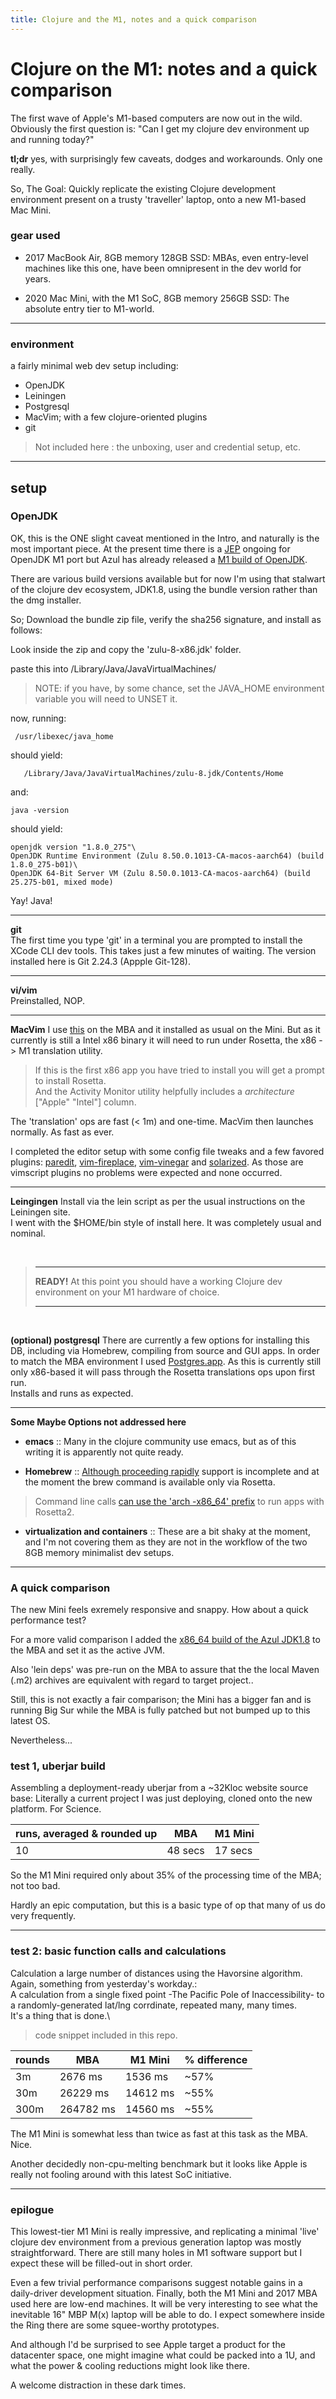 ```yaml
---
title: Clojure and the M1, notes and a quick comparison
---
```


# Clojure on the M1: notes and a quick comparison
  

The first wave of Apple's M1-based computers are now out in the wild. Obviously the first question is: "Can I get my clojure dev environment up and running today?"
  
**tl;dr** yes, with surprisingly few caveats, dodges and workarounds. Only one really.
 
So, The Goal: Quickly replicate the existing Clojure development environment present on a trusty 'traveller' laptop, onto a new M1-based Mac Mini.
  
    
### gear used
* 2017 MacBook Air, 8GB memory 128GB SSD:
MBAs, even entry-level machines like this one, have been omnipresent in the dev world for years.

* 2020 Mac Mini, with the M1 SoC, 8GB memory 256GB SSD:
The absolute entry tier to M1-world. 
<hr/>  
  
  
### environment
a fairly minimal web dev setup including:
* OpenJDK
* Leiningen
* Postgresql
* MacVim; with a few clojure-oriented plugins
* git

> Not included here : the unboxing, user and credential setup, etc.

<hr/>
  
  
## setup

### OpenJDK
OK, this is the ONE slight caveat mentioned in the Intro, and naturally is the most important piece.
At the present time there is a [JEP](https://openjdk.java.net/jeps/391) ongoing for OpenJDK M1 port but Azul has already released a [M1 build of OpenJDK](https://www.azul.com/downloads/zulu-community/?package=jdk).

There are various build versions available but for now I'm using that stalwart of the clojure dev ecosystem, JDK1.8, using the bundle version rather than the dmg installer.

So; Download the bundle zip file, verify the sha256 signature, and install as follows:

Look inside the zip and copy the 'zulu-8-x86.jdk' folder.

paste this into /Library/Java/JavaVirtualMachines/

> NOTE: if you have, by some chance, set the JAVA_HOME environment variable you will need to UNSET it.

now, running:
```
 /usr/libexec/java_home
```
should yield:
```
   /Library/Java/JavaVirtualMachines/zulu-8.jdk/Contents/Home
```

and:
```
java -version
```

should yield:
 ```
openjdk version "1.8.0_275"\
OpenJDK Runtime Environment (Zulu 8.50.0.1013-CA-macos-aarch64) (build 1.8.0_275-b01)\
OpenJDK 64-Bit Server VM (Zulu 8.50.0.1013-CA-macos-aarch64) (build 25.275-b01, mixed mode)
```  

Yay! Java!
<hr/>

**git**\
The first time you type 'git' in a terminal you are prompted to install the XCode CLI dev tools.
This takes just a few minutes of waiting.
The version installed here is Git 2.24.3 (Appple Git-128).

<hr/>

**vi/vim**\
Preinstalled, NOP.

<hr/>

**MacVim**
I use [this](https://macvim-dev.github.io/macvim/) on the MBA and it installed as usual on the Mini. But as it currently is still a Intel x86 binary it will need to run under Rosetta, the x86 -> M1 translation utility.
> If this is the first x86 app you have tried to install you will get a prompt to install Rosetta.\
  And the Activity Monitor utility helpfully includes a *architecture* ["Apple" "Intel"] column.

The 'translation' ops are fast (< 1m) and one-time. MacVim then launches normally. As fast as ever.

I completed the editor setup with some config file tweaks and a few favored plugins: [paredit](https://github.com/vim-scripts/paredit.vim), [vim-fireplace](https://github.com/tpope/vim-fireplace), [vim-vinegar](https://github.com/tpope/vim-vinegar) and [solarized](https://github.com/altercation/vim-colors-solarized). As those are vimscript plugins no problems were expected and none occurred.

> 

<hr/>

**Leingingen**
Install via the lein script as per the usual instructions on the Leiningen site.\
I went with the $HOME/bin style of install here. It was completely usual and nominal.

&nbsp;

> - - -
> **READY!** At this point you should have a working Clojure dev environment on your M1 hardware of choice.
> - - -

&nbsp;

**(optional) postgresql**
There are currently a few options for installing this DB, including via Homebrew, compiling from source and GUI apps.
In order to match the MBA environment I used [Postgres.app](https://postgresapp.com). As this is currently still only x86-based it will pass through the Rosetta translations ops upon first run.\
Installs and runs as expected.
  
<hr/>

**Some Maybe Options not addressed here**

* **emacs** ::
Many in the clojure community use emacs, but as of this writing it is apparently not quite ready.
  
* **Homebrew** ::
[Although proceeding rapidly](https://github.com/Homebrew/brew/issues/7857) support is incomplete and at the moment the brew command is available only via Rosetta.
> Command line calls [can use the 'arch -x86_64' prefix](https://github.com/Homebrew/brew/issues/9173) to run apps with Rosetta2.


* **virtualization and containers** ::
These are a bit shaky at the moment, and I'm not covering them as they are not in the workflow of the two 8GB memory minimalist dev setups.
   
<hr/>
  
  
### A quick comparison
The new Mini feels exremely responsive and snappy. How about a quick performance test?

For a more valid comparison I added the [x86_64 build of the Azul JDK1.8](https://www.azul.com/downloads/zulu-community/?package=jdk) to the MBA and set it as the active JVM. 
  
Also 'lein deps' was pre-run on the MBA to assure that the the local Maven (.m2) archives are equivalent with regard to target project..

Still, this is not exactly a fair comparison; the Mini has a bigger fan and is running Big Sur while the MBA is fully patched but not bumped up to this latest OS.
  
Nevertheless...
  


### test 1, uberjar build
Assembling a deployment-ready uberjar from a ~32Kloc website source base:
Literally a current project I was just deploying, cloned onto the new platform. For Science.


runs, averaged & rounded up    |  MBA     | M1 Mini
-------------------------------|----------|--------
10                             | 48 secs  | 17 secs
  
So the M1 Mini required only about 35% of the processing time of the MBA; not too bad.
  
Hardly an epic computation, but this is a basic type of op that many of us do very frequently.
  
<hr/>

### test 2: basic function calls and calculations
Calculation a large number of distances using the Havorsine algorithm.
Again, something from yesterday's workday.:\
A calculation from a single fixed point -The Pacific Pole of Inaccessibility- to a randomly-generated lat/lng corrdinate, repeated many, many times.\
It's a thing that is done.\
  
> code snippet included in this repo.

rounds |  MBA     | M1 Mini  | % difference
------ |----------|----------|-------------
3m     |2676 ms   |1536 ms   | ~57%
30m    |26229 ms  |14612 ms  | ~55%
300m   |264782 ms |14560 ms  | ~55%
  
The M1 Mini is somewhat less than twice as fast at this task as the MBA. Nice.

Another decidedly non-cpu-melting benchmark but it looks like Apple is really not fooling around with this latest SoC initiative.

<hr/>
  
  
### epilogue
This lowest-tier M1 Mini is really impressive, and replicating a minimal 'live' clojure dev environment from a previous generation laptop was mostly straightforward. There are still many holes in M1 software support but I expect these will be filled-out in short order.

Even a few trivial performance comparisons suggest notable gains in a daily-driver development situation.
Finally, both the M1 Mini and 2017 MBA used here are low-end machines. It will be very interesting to see what the inevitable 16" MBP M(x) laptop will be able to do. I expect somewhere inside the Ring there are some squee-worthy prototypes. 
    
And although I'd be surprised to see Apple target a product for the datacenter space, one might imagine what could be packed into a 1U, and what the power & cooling reductions might look like there.
  
A welcome distraction in these dark times.
  
    
    
